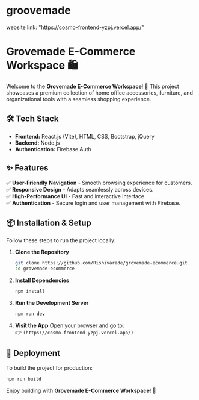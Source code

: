 # groovemade

website link: "https://cosmo-frontend-yzpj.vercel.app/"


# Grovemade E-Commerce Workspace 🛍️

Welcome to the **Grovemade E-Commerce Workspace**! 🚀 This project showcases a premium collection of home office accessories, furniture, and organizational tools with a seamless shopping experience.

## 🛠️ Tech Stack

- **Frontend:** React.js (Vite), HTML, CSS, Bootstrap, jQuery
- **Backend:** Node.js
- **Authentication:** Firebase Auth

## ✨ Features

✅ **User-Friendly Navigation** - Smooth browsing experience for customers.  
✅ **Responsive Design** - Adapts seamlessly across devices.  
✅ **High-Performance UI** - Fast and interactive interface.  
✅ **Authentication** - Secure login and user management with Firebase.  

## 📦 Installation & Setup

Follow these steps to run the project locally:

1. **Clone the Repository**
   ```bash
   git clone https://github.com/Rishivarade/grovemade-ecommerce.git
   cd grovemade-ecommerce
   ```

2. **Install Dependencies**
   ```bash
   npm install
   ```

3. **Run the Development Server**
   ```bash
   npm run dev
   ```

4. **Visit the App**
   Open your browser and go to:  
   👉 `(https://cosmo-frontend-yzpj.vercel.app/)`

## 🚀 Deployment

To build the project for production:
```bash
npm run build
```

Enjoy building with **Grovemade E-Commerce Workspace**! 🎉

